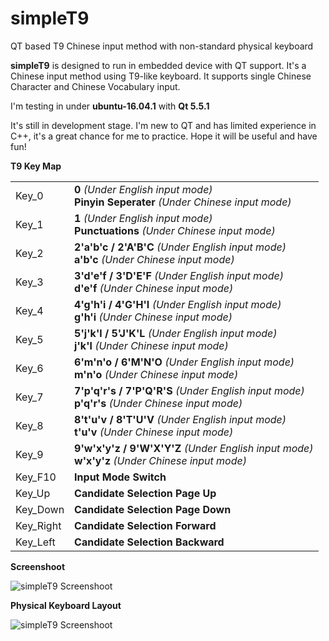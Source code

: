 # simpleT9
QT based T9 Chinese input method with non-standard physical keyboard

<p>
<b>simpleT9</b> is designed to run in embedded device with QT support. 
It's a Chinese input method using T9-like keyboard. 
It supports single Chinese Character and Chinese Vocabulary input.
</p>
<p>
I'm testing in under <b>ubuntu-16.04.1</b> with <b>Qt 5.5.1</b>
</p>

<p>
It's still in development stage.
I'm new to QT and has limited experience in C++, it's a great chance for me to practice. Hope it will be useful and have fun!
</p>

<p><b>T9 Key Map</b>
  <table>
    <tr>
      <td>Key_0</td>
      <td><b>0</b> <i>(Under English input mode)</i></br><b>Pinyin Seperater</b> <i>(Under Chinese input mode)</i></td>
    </tr>
    <tr>
      <td>Key_1</td>
      <td><b>1</b> <i>(Under English input mode)</i></br><b>Punctuations</b> <i>(Under Chinese input mode)</i></td>
    </tr>
    <tr>
      <td>Key_2</td><td><b>2'a'b'c / 2'A'B'C</b> <i>(Under English input mode)</i></br><b>a'b'c</b> <i>(Under Chinese input mode)</i></td>
    </tr>
    <tr>
      <td>Key_3</td><td><b>3'd'e'f / 3'D'E'F</b> <i>(Under English input mode)</i></br><b>d'e'f</b> <i>(Under Chinese input mode)</i></td>
    </tr>
    <tr>
      <td>Key_4</td><td><b>4'g'h'i / 4'G'H'I</b> <i>(Under English input mode)</i></br><b>g'h'i</b> <i>(Under Chinese input mode)</i></td>
    </tr>
    <tr>
      <td>Key_5</td><td><b>5'j'k'l / 5'J'K'L</b> <i>(Under English input mode)</i></br><b>j'k'l</b> <i>(Under Chinese input mode)</i></td>
    </tr>
    <tr>
      <td>Key_6</td><td><b>6'm'n'o / 6'M'N'O</b> <i>(Under English input mode)</i></br><b>m'n'o</b> <i>(Under Chinese input mode)</i></td>
    </tr>
    <tr>
      <td>Key_7</td><td><b>7'p'q'r's / 7'P'Q'R'S</b> <i>(Under English input mode)</i></br><b>p'q'r's</b> <i>(Under Chinese input mode)</i></td>
    </tr>
    <tr>
      <td>Key_8</td><td><b>8't'u'v / 8'T'U'V</b> <i>(Under English input mode)</i></br><b>t'u'v</b> <i>(Under Chinese input mode)</i></td>
    </tr>
    <tr>
      <td>Key_9</td><td><b>9'w'x'y'z / 9'W'X'Y'Z</b> <i>(Under English input mode)</i></br><b>w'x'y'z</b> <i>(Under Chinese input mode)</i></td>
    </tr>
    </tr>    
    <tr>
      <td>Key_F10</td>
      <td><b>Input Mode Switch</b></td>
    </tr>
    <tr>
      <td>Key_Up</td>
      <td><b>Candidate Selection Page Up</b></td>
    </tr>
    <tr>
      <td>Key_Down</td>
      <td><b>Candidate Selection Page Down</b></td>
    </tr>
    <tr>
      <td>Key_Right</td>
      <td><b>Candidate Selection Forward</b></td>
    </tr>
    <tr>
      <td>Key_Left</td>
      <td><b>Candidate Selection Backward</b></td>
    </tr>
  </table>
</p>
<p><b>Screenshoot</b></p>
<p><img src="http://yatge.com/simpleT9.png" alt="simpleT9 Screenshoot" /></p>
<p><b>Physical Keyboard Layout</b></p>
<p><img src="http://yatge.com/keyboard_01.png" alt="simpleT9 Screenshoot" /></p>

